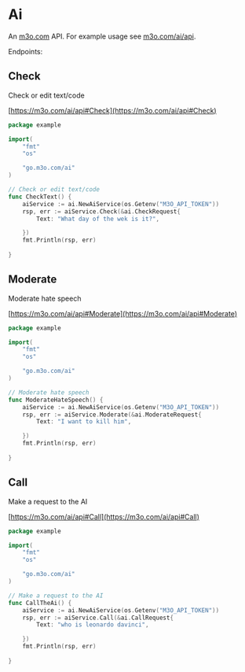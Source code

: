 # Ai

An [m3o.com](https://m3o.com) API. For example usage see [m3o.com/ai/api](https://m3o.com/ai/api).

Endpoints:

## Check

Check or edit text/code


[https://m3o.com/ai/api#Check](https://m3o.com/ai/api#Check)

```go
package example

import(
	"fmt"
	"os"

	"go.m3o.com/ai"
)

// Check or edit text/code
func CheckText() {
	aiService := ai.NewAiService(os.Getenv("M3O_API_TOKEN"))
	rsp, err := aiService.Check(&ai.CheckRequest{
		Text: "What day of the wek is it?",

	})
	fmt.Println(rsp, err)
	
}
```
## Moderate

Moderate hate speech


[https://m3o.com/ai/api#Moderate](https://m3o.com/ai/api#Moderate)

```go
package example

import(
	"fmt"
	"os"

	"go.m3o.com/ai"
)

// Moderate hate speech
func ModerateHateSpeech() {
	aiService := ai.NewAiService(os.Getenv("M3O_API_TOKEN"))
	rsp, err := aiService.Moderate(&ai.ModerateRequest{
		Text: "I want to kill him",

	})
	fmt.Println(rsp, err)
	
}
```
## Call

Make a request to the AI


[https://m3o.com/ai/api#Call](https://m3o.com/ai/api#Call)

```go
package example

import(
	"fmt"
	"os"

	"go.m3o.com/ai"
)

// Make a request to the AI
func CallTheAi() {
	aiService := ai.NewAiService(os.Getenv("M3O_API_TOKEN"))
	rsp, err := aiService.Call(&ai.CallRequest{
		Text: "who is leonardo davinci",

	})
	fmt.Println(rsp, err)
	
}
```
